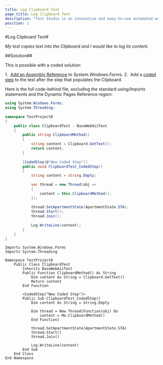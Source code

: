 ```yaml
---
title: Log Clipboard Text
page_title: Log Clipboard Text
description: "Test Studio is an innovative and easy-to-use automated web, WPF and load testing solution. Test Studio tests support essential technologies like ASP.NET AJAX, Silverlight, PHP and MVC. HTML5, Testing framework, functional testing, performance testing, load testing, exploratory testing, manual testing."
position: 1
---
```

#Log Clipboard Text#

*My test copies text into the Clipboard and I would like to log its content.*

##Solution##

This is possible with a coded solution:

1.&nbsp; <a href="/advanced-topics/coded-steps/add-assembly-reference" target="_blank">Add an Assembly Reference</a> to *System.Windows.Forms*.
2.&nbsp; Add a <a href="/features/custom-steps/script-step" target="_blank">coded step</a> to the test after the step that populates the Clipboard.
 
Here is the full code-behind file, excluding the standard *using/Imports* statements and the Dynamic Pages Reference region:

```C#
using System.Windows.Forms;
using System.Threading;
 
namespace TestProject8
{     
    public class ClipboardTest : BaseWebAiiTest
    {  
        public string ClipboardMethod()
        {
            string content = Clipboard.GetText();
            return content;
        }
     
        [CodedStep(@"New Coded Step")]
        public void ClipboardTest_CodedStep()
        {
            string content = string.Empty;
             
            var thread = new Thread(obj =>
            {
                content = this.ClipboardMethod();
            });
             
            thread.SetApartmentState(ApartmentState.STA);
            thread.Start();
            thread.Join();
             
            Log.WriteLine(content);
        }
    }
}
```
```VB
Imports System.Windows.Forms
Imports System.Threading
 
Namespace TestProject8
    Public Class ClipboardTest
        Inherits BaseWebAiiTest
        Public Function ClipboardMethod() As String
            Dim content As String = Clipboard.GetText()
            Return content
        End Function
 
        <CodedStep("New Coded Step")> _
        Public Sub ClipboardTest_CodedStep()
            Dim content As String = String.Empty
 
            Dim thread = New Thread(Function(obj) Do
                content = Me.ClipboardMethod()
            End Function)
 
            thread.SetApartmentState(ApartmentState.STA)
            thread.Start()
            thread.Join()
 
            Log.WriteLine(content)
        End Sub
    End Class
End Namespace
```